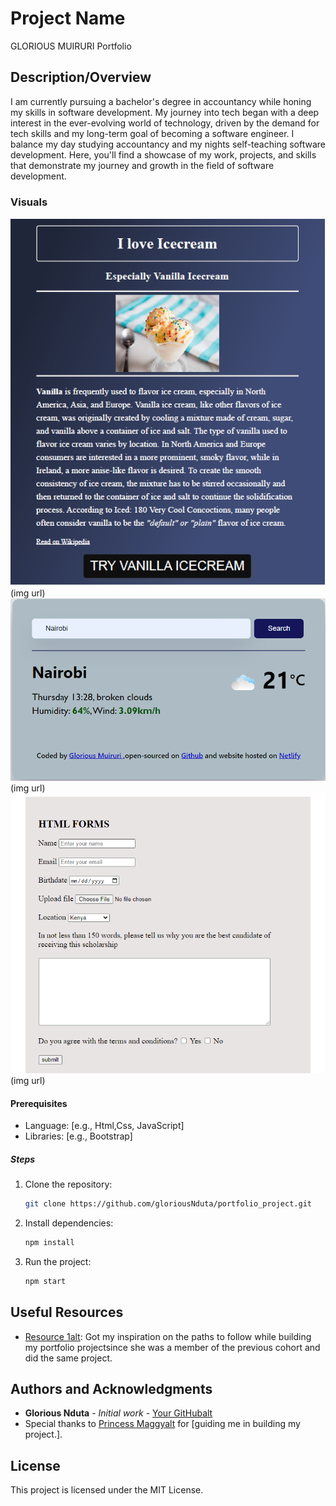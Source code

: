 # Project Name
GLORIOUS MUIRURI Portfolio


## Description/Overview
I am currently pursuing a bachelor's degree in accountancy while honing my skills in software development. My journey into tech began with a deep interest in the ever-evolving world of technology, driven by the demand for tech skills and my long-term goal of becoming a software engineer. I balance my day studying accountancy and my nights self-teaching software development. Here, you'll find a showcase of my work, projects, and skills that demonstrate my journey and growth in the field of software development.


### Visuals

![Screenshot](images/sc.PNG)(img url)
![Screenshot](images/weather.PNG)(img url)
![Screenshot](images/reg.PNG)(img url)

#### Prerequisites

- Language: [e.g., Html,Css, JavaScript]
- Libraries: [e.g., Bootstrap]

##### Steps

1. Clone the repository:
    ```bash
    git clone https://github.com/gloriousNduta/portfolio_project.git
    ```
2. Install dependencies:
    ```bash
    npm install
    ```
3. Run the project:
    ```bash
    npm start
    ```

## Useful Resources

- [Resource 1](https://opemipocapstone.netlify.app/?authuser=0)[alt](url): Got my inspiration on the paths to follow while building my portfolio projectsince she was a member of the previous cohort and did the same project.

## Authors and Acknowledgments

- **Glorious Nduta** - *Initial work* - [Your GitHub](https://github.com/gloriousNduta)[alt](url)
- Special thanks to [Princess Maggy](https://github.com/PrincessMaggy)[alt](url) for [guiding me in building my project.].

## License

This project is licensed under the MIT License.




<!-- GLORIOUS MUIRURI Portfolio
Welcome to my portfolio! I'm Glorious, a passionate front-end developer with a background in accountancy. Here, you'll find a showcase of my work, projects, and skills that demonstrate my journey and growth in the field of software development.

Table of Contents
About Me
Skills
Projects
Education
Contact

About Me
I am currently pursuing a bachelor's degree in accountancy while honing my skills in software development. My journey into tech began with a deep interest in the ever-evolving world of technology, driven by the demand for tech skills and my long-term goal of becoming a software engineer. I balance my day studying accountancy and my nights self-teaching software development.

Skills
Programming Languages: JavaScript, HTML, CSS
Frameworks and Libraries: Bootstrap, RESTful APIs, Ajax
Tools and Platforms: Git, GitHub, Visual Studio Code
Other: Strong analytical skills, problem-solving, and a keen eye for details, communication skills and teamwork.

Projects
Project 1: Vanilla Webpage
Description: This project involved creating an engaging and visually appealing webpage about my favorite icecream flavor. The site features a historical overview, detailed ingredient lists, step-by-step recipes anf funfacts. Utilized HTML and CSS to deliver basic user-friendly experience. Designed to attract ice cream enthusiastis and home cooks, encouraging them to explore and share their love for vanilla icecream. 

Link: https://statuesque-seahorse-0a3d34.netlify.app/

Project 2: V-Weather-Project
 Developed a clean and intuitive weather application using vanilla Javascript. The application provides real-time weather updates and location-based weather information. Implemented features include dynamic weather icons, temperature conversion and user-friendly interface elements. Designed for optimal performance and accessibility, making it easy for users to stay informed about current weather conditions. This project demonstrates proficiency in front-end development and effective use of Javascript for interactive web applications.

Link: https://ndungu.netlify.app/

Project 3: Registration-Form-Project
   Created a clean and responsive user-registration form using basic HTML and CSS.The form includes fields for user information such as name, email, birthdate, location among others. Designed with a focus on usability, incorporating clear labels, placeholders and error messages for better user guidance. Ensured the form is visually appealing and accessible across various devices by implementing responsive design principles.

   link: https://stellular-cannoli-fff412.netlify.app/


Education
Bachelor's Degree in Accountancy
Technical University of Kenya, Year of Graduation-2025

Self-taught Software Development
HerTechtrail Academy cohort9 starter
Shecodes Basics, Shecodes Plus

Contact
I'm always open to new opportunities and collaborations. Feel free to reach out to me via:

Email: muiruriglorious@gmail.com
LinkedIn: https://www.linkedin.com/in/glorious-muiruri-2196a4269/
GitHub: https://github.com/GloriousNduta/
Thank you for visiting my portfolio! -->


